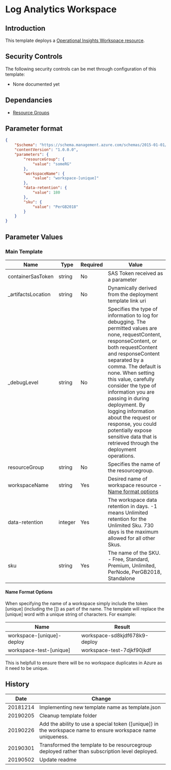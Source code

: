 # Log Analytics Workspace

## Introduction

This template deploys a [Operational Insights Workspace resource](https://docs.microsoft.com/en-us/azure/templates/microsoft.operationalinsights/2015-11-01-preview/workspaces).

## Security Controls

The following security controls can be met through configuration of this template:

* None documented yet

## Dependancies

* [Resource Groups](https://github.com/canada-ca/accelerators_accelerateurs-azure/blob/master/Templates/arm/resourcegroups/latest/readme.md)

## Parameter format

```json
{
    "$schema": "https://schema.management.azure.com/schemas/2015-01-01/deploymentParameters.json#",
    "contentVersion": "1.0.0.0",
    "parameters": {
        "resourceGroup": {
            "value": "someRG"
        },
        "workspaceName": {
            "value": "workspace-[unique]"
        },
        "data-retention": {
            "value": 180
        },
        "sku": {
            "value": "PerGB2018"
        }
    }
}
```

## Parameter Values

### Main Template

| Name               | Type    | Required | Value                                                                                                                                                                                                                                                                                                                                                                                                                                                                          |
| ------------------ | ------- | -------- | ------------------------------------------------------------------------------------------------------------------------------------------------------------------------------------------------------------------------------------------------------------------------------------------------------------------------------------------------------------------------------------------------------------------------------------------------------------------------------ |
| containerSasToken  | string  | No       | SAS Token received as a parameter                                                                                                                                                                                                                                                                                                                                                                                                                                              |
| _artifactsLocation | string  | No       | Dynamically derived from the deployment template link uri                                                                                                                                                                                                                                                                                                                                                                                                                      |
| _debugLevel        | string  | No       | Specifies the type of information to log for debugging. The permitted values are none, requestContent, responseContent, or both requestContent and responseContent separated by a comma. The default is none. When setting this value, carefully consider the type of information you are passing in during deployment. By logging information about the request or response, you could potentially expose sensitive data that is retrieved through the deployment operations. |
| resourceGroup      | string  | No       | Specifies the name of the resourcegroup.                                                                                                                                                                                                                                                                                                                                                                                                                                       |
| workspaceName      | string  | Yes      | Desired name of workspace resource - [Name format options](#name-format-options)                                                                                                                                                                                                                                                                                                                                                                                               |
| data-retention     | integer | Yes      | The workspace data retention in days. -1 means Unlimited retention for the Unlimited Sku. 730 days is the maximum allowed for all other Skus.                                                                                                                                                                                                                                                                                                                                  |
| sku                | string  | Yes      | The name of the SKU. - Free, Standard, Premium, Unlimited, PerNode, PerGB2018, Standalone                                                                                                                                                                                                                                                                                                                                                                                      |

#### Name Format Options

When specifying the name of a workspace simply include the token [unique] (including the []) as part of the name. The template will replace the [unique] word with a unique string of characters. For example:

| Name                      | Result                        |
| ------------------------- | ----------------------------- |
| workspace-[unique]-deploy | workspace-sd8kjdf678k9-deploy |
| workspace-test-[unique]   | workspace-test-7djkf90jkdf    |

This is helpfull to ensure there will be no workspace duplicates in Azure as it need to be unique.

## History

| Date     | Change                                                                                                       |
| -------- | ------------------------------------------------------------------------------------------------------------ |
| 20181214 | Implementing new template name as template.json                                                              |
| 20190205 | Cleanup template folder                                                                                      |
| 20190226 | Add the ability to use a special token ([unique]) in the workspace name to ensure workspace name uniqueness. |
| 20190301 | Transformed the template to be resourcegroup deployed rather than subscription level deployed.               |
| 20190502 | Update readme                                                                                                |